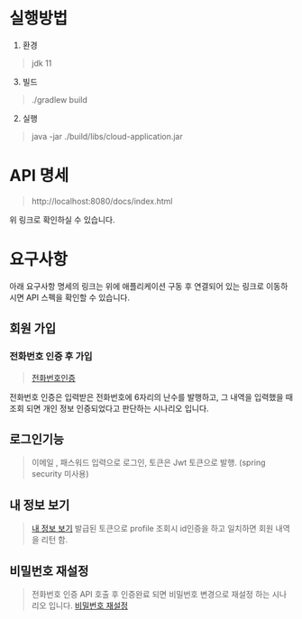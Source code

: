 # 실행방법

1. 환경

> jdk 11

3. 빌드

> ./gradlew build

2. 실행

> java -jar ./build/libs/cloud-application.jar

# API 명세

> http://localhost:8080/docs/index.html

위 링크로 확인하실 수 있습니다.

# 요구사항

아래 요구사항 명세의 링크는 위에 애플리케이션 구동 후 연결되어 있는 링크로 이동하시면 API 스펙을 확인할 수 있습니다.

## 회원 가입

### 전화번호 인증 후 가입

> [전화번호인증](http://localhost:8080/docs/index.html#_%EC%A0%84%ED%99%94%EB%B2%88%ED%98%B8_%EC%9D%B8%EC%A6%9D_%EC%9A%94%EC%B2%AD)

전화번호 인증은 입력받은 전화번호에 6자리의 난수를 발행하고, 그 내역을 입력했을 때 조회 되면 개인 정보 인증되었다고 판단하는 시나리오 입니다.

## 로그인기능

> 이메일 , 패스워드 입력으로 로그인, 토큰은 Jwt 토큰으로 발행. (spring security 미사용)

## 내 정보 보기

> [내 정보 보기](http://localhost:8080/docs/index.html#_%ED%94%84%EB%A1%9C%ED%8C%8C%EC%9D%BC) 발급된 토큰으로 profile 조회시 id인증을 하고 일치하면 회원 내역을 리턴 함.

## 비밀번호 재설정

> 전화번호 인증 API 호출 후 인증완료 되면 비밀번호 변경으로 재설정 하는 시나리오 입니다. [비밀번호 재설정](http://localhost:8080/docs/index.html#_%EB%B9%84%EB%B0%80%EB%B2%88%ED%98%B8_%EB%B3%80%EA%B2%BD)
